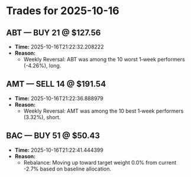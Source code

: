 # Trades for 2025-10-16

## ABT — BUY 21 @ $127.56
- **Time:** 2025-10-16T21:22:32.208222
- **Reason:**
  - Weekly Reversal: ABT was among the 10 worst 1‑week performers (-4.26%), long.

## AMT — SELL 14 @ $191.54
- **Time:** 2025-10-16T21:22:36.888979
- **Reason:**
  - Weekly Reversal: AMT was among the 10 best 1‑week performers (3.32%), short.

## BAC — BUY 51 @ $50.43
- **Time:** 2025-10-16T21:22:41.444399
- **Reason:**
  - Rebalance: Moving up toward target weight 0.0% from current -2.7% based on baseline allocation.

